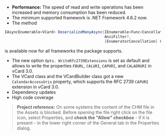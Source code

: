 - **Performance:** The speed of read and write operations has been increased and memory consumption has been reduced.
- The minimum supported framework is .NET Framework 4.6.2 now.
- The method
```csharp
IAsyncEnumerable<VCard> DeserializeManyAsync(IEnumerable<Func<CancellationToken, Task<Stream>>?>,
                                             AnsiFilter?,
                                             [EnumeratorCancellation] CancellationToken)
```
is available now for all frameworks the package supports.
- The new option `Opts. WriteRfc2739Extensions` is set as default and allows to write the properties `FBURL`, `CALURI`, `CAPURI`, and `CALADRURI` in vCard 3.0.
- The VCard class and the VCardBuilder class got a new `CalendarAccessUris` property, which supports the RFC 2739 `CAPURI` extension in vCard 3.0.
- Dependency updates
- High code coverage
&nbsp;
>**Project reference:** On some systems the content of the CHM file in the Assets is blocked. Before opening the file right click on the file icon, select Properties, and **check the "Allow" checkbox** - if it is present - in the lower right corner of the General tab in the Properties dialog.